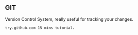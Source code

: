 ## GIT

 Version Control System, really useful for tracking your changes.

```
try.github.com 15 mins tutorial.
```



